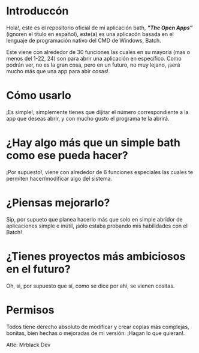 # Introduccón

Hola!, este es el repositorio oficial de mi aplicación bath, ***"The Open Apps"*** (ignoren el título en español), este(a) es una aplicacón basada en el lenguaje de programación nativo del CMD de Windows, Batch.

Este viene con alrededor de 30 funciones las cuales en su mayoría (mas o menos del 1-22, 24) son para abrir una aplicación en específico. Como podrán ver, no es la gran cosa, pero en un futuro, no muy lejano, ¡será mucho más que una app para abir cosas!.

# Cómo usarlo

¡Es simple!, simplemente tienes que dijitar el número correspondiente a la app que deseas abrir, y con mucho gusto el programa te la abrirá.

# ¿Hay algo más que un simple bath como ese pueda hacer? 

¡Por supuesto!, viene con alrededor de 6 funciones especiales las cuales te permiten hacer/modificar algo del sistema.

# ¿Piensas mejorarlo?

Sip, por supueto que planea hacerlo más que solo en simple abridor de aplicaciones simple e inútil, ¡sólo estaba probando mis habilidades con el Batch!

# ¿Tienes proyectos más ambiciosos en el futuro?

Oh, si, por supuesto que sí, como se dice por ahí, se vienen cositas.

# Permisos

Todos tiene derecho absoluto de modificar y crear copias más complejas, bonitas, bien hechas o mejoradas de mi versión. ¡Hagan lo que quieran!.

Atte: Mrblack Dev
